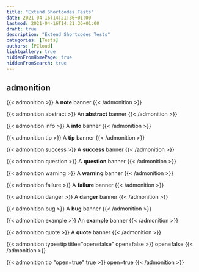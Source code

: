 ```yaml
---
title: "Extend Shortcodes Tests"
date: 2021-04-16T14:21:36+01:00
lastmod: 2021-04-16T14:21:36+01:00
draft: true
description: "Extend Shortcodes Tests"
categories: [Tests]
authors: [PCloud]
lightgallery: true
hiddenFromHomePage: true
hiddenFromSearch: true
---
```


<!--more-->

## admonition

{{< admonition >}}
A **note** banner
{{< /admonition >}}

{{< admonition abstract >}}
An **abstract** banner
{{< /admonition >}}

{{< admonition info >}}
A **info** banner
{{< /admonition >}}

{{< admonition tip >}}
A **tip** banner
{{< /admonition >}}

{{< admonition success >}}
A **success** banner
{{< /admonition >}}

{{< admonition question >}}
A **question** banner
{{< /admonition >}}

{{< admonition warning >}}
A **warning** banner
{{< /admonition >}}

{{< admonition failure >}}
A **failure** banner
{{< /admonition >}}

{{< admonition danger >}}
A **danger** banner
{{< /admonition >}}

{{< admonition bug >}}
A **bug** banner
{{< /admonition >}}

{{< admonition example >}}
An **example** banner
{{< /admonition >}}

{{< admonition quote >}}
A **quote** banner
{{< /admonition >}}

{{< admonition type=tip title="open=false" open=false >}}
open=false
{{< /admonition >}}

{{< admonition tip "open=true" true >}}
open=true
{{< /admonition >}}

